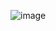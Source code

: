 ![image](https://github.com/Wireflex/Network/assets/165675775/39d4bff7-a48f-41a2-8351-d54caceda012)
